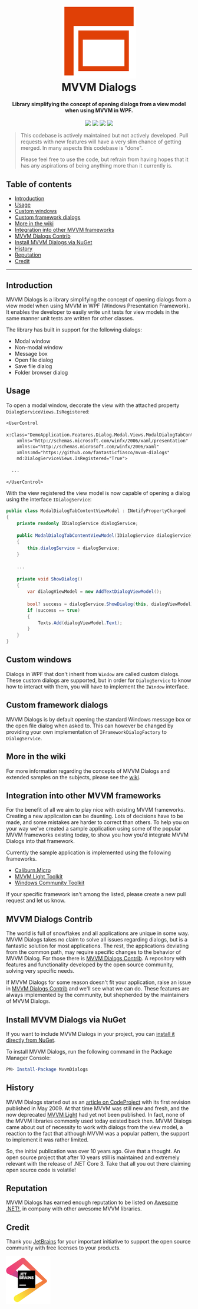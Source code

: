 <h1 align="center">
    <br>
    <img src="https://raw.githubusercontent.com/FantasticFiasco/mvvm-dialogs/master/doc/resources/Icon_200x200.png" alt="MVVM Dialogs" width="200">
    <br>
    MVVM Dialogs
    <br>
</h1>

<h4 align="center">Library simplifying the concept of opening dialogs from a view model when using MVVM in WPF.</h4>

<p align="center">
    <a href="https://ci.appveyor.com/project/FantasticFiasco/mvvm-dialogs/branch/master"><img src="https://ci.appveyor.com/api/projects/status/9eyvxv5jr9bybant/branch/master?svg=true"></a>
    <a href="https://www.nuget.org/packages/MvvmDialogs/"><img src="https://img.shields.io/nuget/v/MvvmDialogs.svg"></a>
    <a href="https://semver.org/"><img src="https://img.shields.io/badge/%E2%9C%85-SemVer%20compatible-blue"></a>
    <a href="https://www.nuget.org/packages/MvvmDialogs/"><img src="https://img.shields.io/nuget/dt/MvvmDialogs.svg"></a>
</p>

> This codebase is actively maintained but not actively developed. Pull requests with new features will have a very slim chance of getting merged. In many aspects this codebase is "done".
>
> Please feel free to use the code, but refrain from having hopes that it has any aspirations of being anything more than it currently is.

## Table of contents <!-- omit in toc -->

- [Introduction](#introduction)
- [Usage](#usage)
- [Custom windows](#custom-windows)
- [Custom framework dialogs](#custom-framework-dialogs)
- [More in the wiki](#more-in-the-wiki)
- [Integration into other MVVM frameworks](#integration-into-other-mvvm-frameworks)
- [MVVM Dialogs Contrib](#mvvm-dialogs-contrib)
- [Install MVVM Dialogs via NuGet](#install-mvvm-dialogs-via-nuget)
- [History](#history)
- [Reputation](#reputation)
- [Credit](#credit)

---

## Introduction

MVVM Dialogs is a library simplifying the concept of opening dialogs from a view model when using MVVM in WPF (Windows Presentation Framework). It enables the developer to easily write unit tests for view models in the same manner unit tests are written for other classes.

The library has built in support for the following dialogs:

- Modal window
- Non-modal window
- Message box
- Open file dialog
- Save file dialog
- Folder browser dialog

## Usage

To open a modal window, decorate the view with the attached property `DialogServiceViews.IsRegistered`:

```xaml
<UserControl
    x:Class="DemoApplication.Features.Dialog.Modal.Views.ModalDialogTabContent"
    xmlns="http://schemas.microsoft.com/winfx/2006/xaml/presentation"
    xmlns:x="http://schemas.microsoft.com/winfx/2006/xaml"
    xmlns:md="https://github.com/fantasticfiasco/mvvm-dialogs"
    md:DialogServiceViews.IsRegistered="True">

  ...

</UserControl>
```

With the view registered the view model is now capable of opening a dialog using the interface `IDialogService`:

```c#
public class ModalDialogTabContentViewModel : INotifyPropertyChanged
{
    private readonly IDialogService dialogService;

    public ModalDialogTabContentViewModel(IDialogService dialogService)
    {
        this.dialogService = dialogService;
    }

    ...

    private void ShowDialog()
    {
        var dialogViewModel = new AddTextDialogViewModel();

        bool? success = dialogService.ShowDialog(this, dialogViewModel);
        if (success == true)
        {
            Texts.Add(dialogViewModel.Text);
        }
    }
}
```

## Custom windows

Dialogs in WPF that don't inherit from `Window` are called custom dialogs. These custom dialogs are supported, but in order for `DialogService` to know how to interact with them, you will have to implement the `IWindow` interface.

## Custom framework dialogs

MVVM Dialogs is by default opening the standard Windows message box or the open file dialog when asked to. This can however be changed by providing your own implementation of `IFrameworkDialogFactory` to `DialogService`.

## More in the wiki

For more information regarding the concepts of MVVM Dialogs and extended samples on the subjects, please see the [wiki](https://github.com/FantasticFiasco/mvvm-dialogs/wiki).

## Integration into other MVVM frameworks

For the benefit of all we aim to play nice with existing MVVM frameworks. Creating a new application can be daunting. Lots of decisions have to be made, and some mistakes are harder to correct than others. To help you on your way we've created a sample application using some of the popular MVVM frameworks existing today, to show you how you'd integrate MVVM Dialogs into that framework.

Currently the sample application is implemented using the following frameworks.

- [Caliburn.Micro](https://github.com/FantasticFiasco/mvvm-dialogs-integrated-into-caliburn-micro)
- [MVVM Light Toolkit](https://github.com/FantasticFiasco/mvvm-dialogs-integrated-into-mvvm-light-toolkit)
- [Windows Community Toolkit](https://github.com/FantasticFiasco/mvvm-dialogs-integrated-into-windows-community-toolkit)

If your specific framework isn't among the listed, please create a new pull request and let us know.

## MVVM Dialogs Contrib

The world is full of snowflakes and all applications are unique in some way. MVVM Dialogs takes no claim to solve all issues regarding dialogs, but is a fantastic solution for most applications. The rest, the applications deviating from the common path, may require specific changes to the behavior of MVVM Dialog. For those there is [MVVM Dialogs Contrib](https://github.com/FantasticFiasco/mvvm-dialogs-contrib). A repository with features and functionality developed by the open source community, solving very specific needs.

If MVVM Dialogs for some reason doesn't fit your application, raise an issue in [MVVM Dialogs Contrib](https://github.com/FantasticFiasco/mvvm-dialogs-contrib) and we'll see what we can do. These features are always implemented by the community, but shepherded by the maintainers of MVVM Dialogs.

## Install MVVM Dialogs via NuGet

If you want to include MVVM Dialogs in your project, you can [install it directly from NuGet](https://www.nuget.org/packages/MvvmDialogs/).

To install MVVM Dialogs, run the following command in the Package Manager Console:

```powershell
PM> Install-Package MvvmDialogs
```

## History

MVVM Dialogs started out as an [article on CodeProject](https://www.codeproject.com/Articles/36745/Showing-Dialogs-When-Using-the-MVVM-Pattern-in-WPF) with its first revision published in May 2009. At that time MVVM was still new and fresh, and the now deprecated [MVVM Light](http://www.mvvmlight.net/) had yet not been published. In fact, none of the MVVM libraries commonly used today existed back then. MVVM Dialogs came about out of necessity to work with dialogs from the view model, a reaction to the fact that although MVVM was a popular pattern, the support to implement it was rather limited.

So, the initial publication was over 10 years ago. Give that a thought. An open source project that after 10 years still is maintained and extremely relevant with the release of .NET Core 3. Take that all you out there claiming open source code is volatile!

## Reputation

MVVM Dialogs has earned enough reputation to be listed on [Awesome .NET!](https://github.com/quozd/awesome-dotnet), in company with other awesome MVVM libraries.

## Credit

Thank you [JetBrains](https://www.jetbrains.com/) for your important initiative to support the open source community with free licenses to your products.

![JetBrains](./doc/resources/jetbrains.png)
